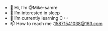 - 👋 Hi, I’m @Mike-samre
- 👀 I’m interested in sleep
- 🌱 I’m currently learning C++
- 📫 How to reach me :15871541038@163.com


<!---
Mike-samre/Mike-samre is a ✨ special ✨ repository because its `README.md` (this file) appears on your GitHub profile.
You can click the Preview link to take a look at your changes.
--->
